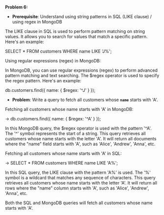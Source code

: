 **Problem 6:**

- **Prerequisite**: Understand using string patterns in SQL (LIKE clause) / using regex in MongoDB

The LIKE clause in SQL is used to perform pattern matching on string values. It allows you to search for values that match a specific pattern. Here's an example:

SELECT * FROM customers WHERE name LIKE 'J%';

Using regular expressions (regex) in MongoDB:

In MongoDB, you can use regular expressions (regex) to perform advanced pattern matching and text searching. The $regex operator is used to specify the regex pattern. Here's an example:

db.customers.find({ name: { $regex: '^J' } });


- **Problem**: Write a query to fetch all customers whose **`name`** starts with 'A'.

Fetching all customers whose name starts with 'A' in MongoDB:

-> db.customers.find({ name: { $regex: '^A' } });

In this MongoDB query, the $regex operator is used with the pattern '^A'. The '^' symbol represents the start of a string. This query retrieves all customers whose name starts with the letter 'A'. It will return all documents where the "name" field starts with 'A', such as 'Alice', 'Andrew', 'Anna', etc.


Fetching all customers whose name starts with 'A' in SQL:

-> SELECT * FROM customers WHERE name LIKE 'A%';

In this SQL query, the LIKE clause with the pattern 'A%' is used. The '%' symbol is a wildcard that matches any sequence of characters. This query retrieves all customers whose name starts with the letter 'A'. It will return all rows where the "name" column starts with 'A', such as 'Alice', 'Andrew', 'Anna', etc.
 
Both the SQL and MongoDB queries will fetch all customers whose name starts with 'A'.

